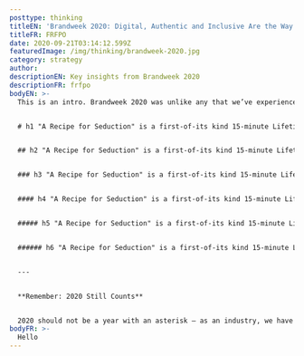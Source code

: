 ```yaml
---
posttype: thinking
titleEN: 'Brandweek 2020: Digital, Authentic and Inclusive Are the Way Forward'
titleFR: FRFPO
date: 2020-09-21T03:14:12.599Z
featuredImage: /img/thinking/brandweek-2020.jpg
category: strategy
author: 
descriptionEN: Key insights from Brandweek 2020
descriptionFR: frfpo
bodyEN: >-
  This is an intro. Brandweek 2020 was unlike any that we’ve experienced in previous years. A fully virtual conference, marketers of all backgrounds, disciplines and industries were able to connect and share ideas that will undoubtedly shape the future of our industry.


  # h1 "A Recipe for Seduction" is a first-of-its kind 15-minute Lifetime Original Mini-Movie featuring veteran actor Mario Lopez as Colonel Harland Sanders. The mini-movie is full of mystery, suspense, deception, "fowl" play and—at the heart of it all—love and fried chicken.


  ## h2 "A Recipe for Seduction" is a first-of-its kind 15-minute Lifetime Original Mini-Movie featuring veteran actor Mario Lopez as Colonel Harland Sanders. The mini-movie is full of mystery, suspense, deception, "fowl" play and—at the heart of it all—love and fried chicken.


  ### h3 "A Recipe for Seduction" is a first-of-its kind 15-minute Lifetime Original Mini-Movie featuring veteran actor Mario Lopez as Colonel Harland Sanders. The mini-movie is full of mystery, suspense, deception, "fowl" play and—at the heart of it all—love and fried chicken.


  #### h4 "A Recipe for Seduction" is a first-of-its kind 15-minute Lifetime Original Mini-Movie featuring veteran actor Mario Lopez as Colonel Harland Sanders. The mini-movie is full of mystery, suspense, deception, "fowl" play and—at the heart of it all—love and fried chicken.


  ##### h5 "A Recipe for Seduction" is a first-of-its kind 15-minute Lifetime Original Mini-Movie featuring veteran actor Mario Lopez as Colonel Harland Sanders. The mini-movie is full of mystery, suspense, deception, "fowl" play and—at the heart of it all—love and fried chicken.


  ###### h6 "A Recipe for Seduction" is a first-of-its kind 15-minute Lifetime Original Mini-Movie featuring veteran actor Mario Lopez as Colonel Harland Sanders. The mini-movie is full of mystery, suspense, deception, "fowl" play and—at the heart of it all—love and fried chicken.


  ---


  **Remember: 2020 Still Counts**


  2020 should not be a year with an asterisk – as an industry, we have evolved. Now, we must push our industry to continue to be more agile, empathetic and progressive. The brand that weaves learnings from 2020 into its future strategy is the brand that will win in the hearts and minds of consumers in the future.
bodyFR: >-
  Hello
---
```

